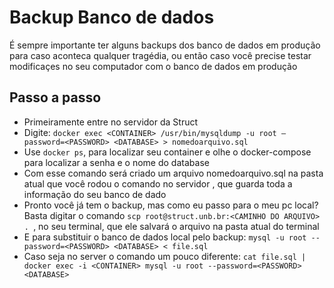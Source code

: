 # Backup Banco de dados
É sempre importante ter alguns backups dos banco de dados em produção para caso aconteca qualquer tragédia,
ou então caso você precise testar modificaçes no seu computador com o banco de dados em produção

## Passo a passo
- Primeiramente entre no servidor da Struct
- Digite: ```docker exec <CONTAINER> /usr/bin/mysqldump -u root —password=<PASSWORD> <DATABASE> > nomedoarquivo.sql ```
- Use ```docker ps```, para localizar seu container e olhe o docker-compose para localizar a senha e o nome do database
- Com esse comando será criado um arquivo nomedoarquivo.sql na pasta atual que você rodou o comando no servidor
, que guarda toda a informação do seu banco de dado
- Pronto você já tem o backup, mas como eu passo para o meu pc local? Basta digitar o comando 
```scp root@struct.unb.br:<CAMINHO DO ARQUIVO> . ```, no seu terminal, que ele salvará o arquivo na pasta atual do terminal
- E para substituir o banco de dados local pelo backup: ```mysql -u root --password=<PASSWORD> <DATABASE> < file.sql```
- Caso seja no server o comando  um pouco diferente: ```cat file.sql | docker exec -i <CONTAINER> mysql -u root --password=<PASSWORD> <DATABASE>```
